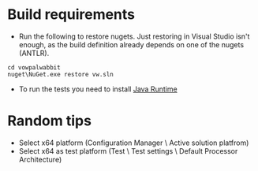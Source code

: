 # Build requirements

* Run the following to restore nugets. Just restoring in Visual Studio isn't enough, as the build definition already depends on one of the nugets (ANTLR). 

```Batchfile
cd vowpalwabbit
nuget\NuGet.exe restore vw.sln
```

* To run the tests you need to install [Java Runtime](http://www.oracle.com/technetwork/java/javase/downloads/jre8-downloads-2133155.html)

# Random tips

* Select x64 platform (Configuration Manager \ Active solution platfrom)
* Select x64 as test platform (Test \ Test settings \ Default Processor Architecture)
